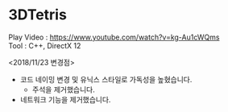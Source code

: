 # 3DTetris
Play Video : https://www.youtube.com/watch?v=kg-Au1cWQms  
Tool : C++, DirectX 12


<2018/11/23 변경점>  
- 코드 네이밍 변경 및 유닉스 스타일로 가독성을 높혔습니다.  
  - 주석을 제거했습니다.  
- 네트워크 기능을 제거했습니다.  
 
